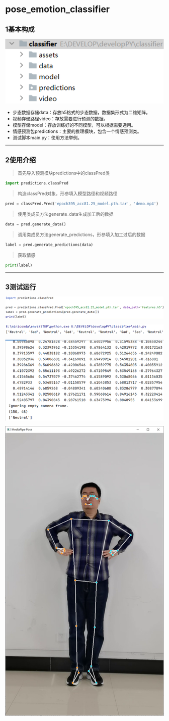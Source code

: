 # pose_emotion_classifier


## 1基本构成

<img src="assets/image-20230314144232781.png" alt="image-20230314144232781" style="zoom: 150%;" />

* 步态数据存储data：存放h5格式的步态数据，数据集形式为二维矩阵。
* 视频存储路径video：存放需要进行预测的数据。
* 模型存储model：存放训练好的不同模型，可以根据需要选用。
* 情感预测包predictions：主要的推理模块，包含一个情感预测类。
* 测试脚本main.py：使用方法举例。

------

## 2使用介绍

> 首先导入预测模块predictions中的classPred类

```python
import predictions.classPred
```

> 构造classPred对象，形参填入模型路径和视频路径

```python
pred = classPred.Pred('epoch395_acc81.25_model.pth.tar', 'demo.mp4')
```

> 使用类成员方法generate_data生成加工后的数据

```python
data = pred.generate_data()
```
>
> 调用类成员方法generate_predictions，形参填入加工过后的数据

```python
label = pred.generate_predictions(data)
```

> 获取情感

```python
print(label)
```

----

## 3测试运行

![image-20230307202509336](assets/image-20230307202509336.png)

![image-20230307202647724](assets/image-20230307202647724.png)

![image-20230314144110889](assets/image-20230314144110889.png)

![image-20230314144128564](assets/image-20230314144128564.png)
